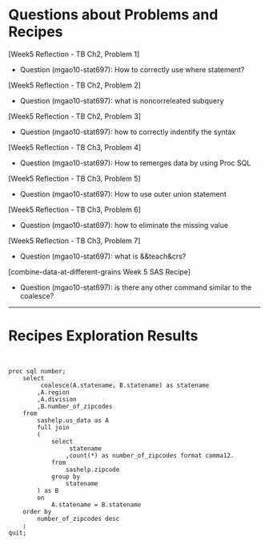 
# Questions about Problems and Recipes



[Week5 Reflection - TB Ch2, Problem 1]

* Question (mgao10-stat697): How to correctly use where statement?

[Week5 Reflection - TB Ch2, Problem 2]

* Question (mgao10-stat697): what is noncorreleated subquery

[Week5 Reflection - TB Ch2, Problem 3]

* Question (mgao10-stat697): how to correctly indentify the syntax

[Week5 Reflection - TB Ch3, Problem 4]

* Question (mgao10-stat697): How to remerges data by using Proc SQL

[Week5 Reflection - TB Ch3, Problem 5]

* Question (mgao10-stat697): How to use outer union statement

[Week5 Reflection - TB Ch3, Problem 6]

* Question (mgao10-stat697): how to eliminate the missing value 

[Week5 Reflection - TB Ch3, Problem 7]

* Question (mgao10-stat697): what is &&teach&crs?

[combine-data-at-different-grains Week 5 SAS Recipe]

* Question (mgao10-stat697): is there any other command similar to the coalesce?


***



# Recipes Exploration Results



```


proc sql number;
    select
         coalesce(A.statename, B.statename) as statename
        ,A.region
        ,A.division
        ,B.number_of_zipcodes
    from
        sashelp.us_data as A
        full join
        (
            select
                 statename
                ,count(*) as number_of_zipcodes format comma12.
            from
                sashelp.zipcode
            group by
                statename
        ) as B
        on
            A.statename = B.statename
    order by
        number_of_zipcodes desc
    ;
quit;



```
